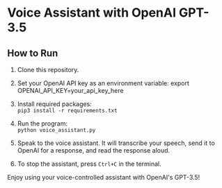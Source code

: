 
# Voice Assistant with OpenAI GPT-3.5

## How to Run

1. Clone this repository.

2. Set your OpenAI API key as an environment variable:
export OPENAI_API_KEY=your_api_key_here



3. Install required packages:\
`pip3 install -r requirements.txt`



4. Run the program:\
    `python voice_assistant.py`



5. Speak to the voice assistant. It will transcribe your speech, send it to OpenAI for a response, and read the response aloud.

6. To stop the assistant, press `Ctrl+C` in the terminal.

Enjoy using your voice-controlled assistant with OpenAI's GPT-3.5!